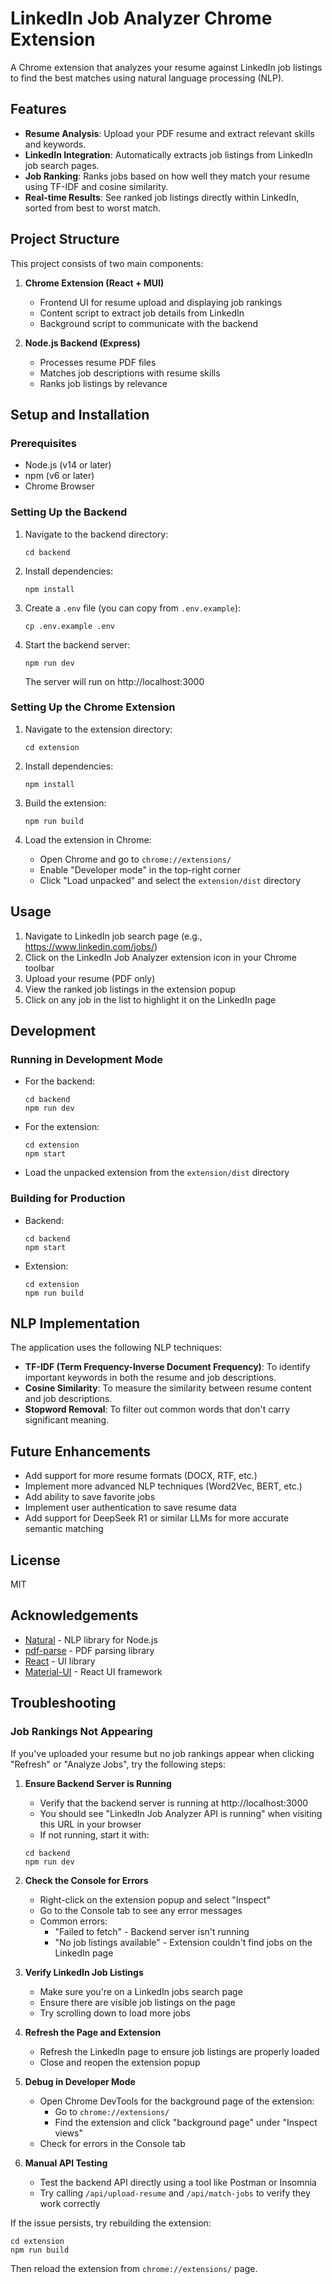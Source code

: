 # LinkedIn Job Analyzer Chrome Extension

A Chrome extension that analyzes your resume against LinkedIn job listings to find the best matches using natural language processing (NLP).

## Features

- **Resume Analysis**: Upload your PDF resume and extract relevant skills and keywords.
- **LinkedIn Integration**: Automatically extracts job listings from LinkedIn job search pages.
- **Job Ranking**: Ranks jobs based on how well they match your resume using TF-IDF and cosine similarity.
- **Real-time Results**: See ranked job listings directly within LinkedIn, sorted from best to worst match.

## Project Structure

This project consists of two main components:

1. **Chrome Extension (React + MUI)**
   - Frontend UI for resume upload and displaying job rankings
   - Content script to extract job details from LinkedIn
   - Background script to communicate with the backend

2. **Node.js Backend (Express)**
   - Processes resume PDF files
   - Matches job descriptions with resume skills
   - Ranks job listings by relevance

## Setup and Installation

### Prerequisites

- Node.js (v14 or later)
- npm (v6 or later)
- Chrome Browser

### Setting Up the Backend

1. Navigate to the backend directory:
   ```
   cd backend
   ```

2. Install dependencies:
   ```
   npm install
   ```

3. Create a `.env` file (you can copy from `.env.example`):
   ```
   cp .env.example .env
   ```

4. Start the backend server:
   ```
   npm run dev
   ```

   The server will run on http://localhost:3000

### Setting Up the Chrome Extension

1. Navigate to the extension directory:
   ```
   cd extension
   ```

2. Install dependencies:
   ```
   npm install
   ```

3. Build the extension:
   ```
   npm run build
   ```

4. Load the extension in Chrome:
   - Open Chrome and go to `chrome://extensions/`
   - Enable "Developer mode" in the top-right corner
   - Click "Load unpacked" and select the `extension/dist` directory

## Usage

1. Navigate to LinkedIn job search page (e.g., https://www.linkedin.com/jobs/)
2. Click on the LinkedIn Job Analyzer extension icon in your Chrome toolbar
3. Upload your resume (PDF only)
4. View the ranked job listings in the extension popup
5. Click on any job in the list to highlight it on the LinkedIn page

## Development

### Running in Development Mode

- For the backend:
  ```
  cd backend
  npm run dev
  ```

- For the extension:
  ```
  cd extension
  npm start
  ```

- Load the unpacked extension from the `extension/dist` directory

### Building for Production

- Backend:
  ```
  cd backend
  npm start
  ```

- Extension:
  ```
  cd extension
  npm run build
  ```

## NLP Implementation

The application uses the following NLP techniques:

- **TF-IDF (Term Frequency-Inverse Document Frequency)**: To identify important keywords in both the resume and job descriptions.
- **Cosine Similarity**: To measure the similarity between resume content and job descriptions.
- **Stopword Removal**: To filter out common words that don't carry significant meaning.

## Future Enhancements

- Add support for more resume formats (DOCX, RTF, etc.)
- Implement more advanced NLP techniques (Word2Vec, BERT, etc.)
- Add ability to save favorite jobs
- Implement user authentication to save resume data
- Add support for DeepSeek R1 or similar LLMs for more accurate semantic matching

## License

MIT

## Acknowledgements

- [Natural](https://github.com/NaturalNode/natural) - NLP library for Node.js
- [pdf-parse](https://github.com/modesty/pdf2json) - PDF parsing library
- [React](https://reactjs.org/) - UI library
- [Material-UI](https://mui.com/) - React UI framework

## Troubleshooting

### Job Rankings Not Appearing

If you've uploaded your resume but no job rankings appear when clicking "Refresh" or "Analyze Jobs", try the following steps:

1. **Ensure Backend Server is Running**
   - Verify that the backend server is running at http://localhost:3000
   - You should see "LinkedIn Job Analyzer API is running" when visiting this URL in your browser
   - If not running, start it with:
   ```
   cd backend
   npm run dev
   ```

2. **Check the Console for Errors**
   - Right-click on the extension popup and select "Inspect"
   - Go to the Console tab to see any error messages
   - Common errors:
     - "Failed to fetch" - Backend server isn't running
     - "No job listings available" - Extension couldn't find jobs on the LinkedIn page

3. **Verify LinkedIn Job Listings**
   - Make sure you're on a LinkedIn jobs search page
   - Ensure there are visible job listings on the page
   - Try scrolling down to load more jobs

4. **Refresh the Page and Extension**
   - Refresh the LinkedIn page to ensure job listings are properly loaded
   - Close and reopen the extension popup

5. **Debug in Developer Mode**
   - Open Chrome DevTools for the background page of the extension:
     - Go to `chrome://extensions/`
     - Find the extension and click "background page" under "Inspect views"
   - Check for errors in the Console tab

6. **Manual API Testing**
   - Test the backend API directly using a tool like Postman or Insomnia
   - Try calling `/api/upload-resume` and `/api/match-jobs` to verify they work correctly

If the issue persists, try rebuilding the extension:
```
cd extension
npm run build
```

Then reload the extension from `chrome://extensions/` page. 